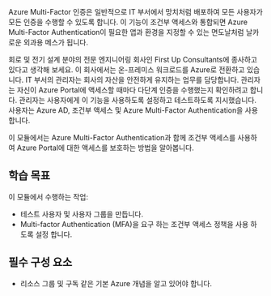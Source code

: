 Azure Multi-Factor 인증은 일반적으로 IT 부서에서 망치처럼 배포하여 모든 사용자가 모든 인증을 수행할 수 있도록 합니다. 이 기능이 조건부 액세스와 통합되면 Azure Multi-Factor Authentication이 필요한 앱과 환경을 지정할 수 있는 면도날처럼 날카로운 외과용 메스가 됩니다.

회로 및 전기 설계 분야의 전문 엔지니어링 회사인 First Up Consultants에 종사하고 있다고 생각해 보세요. 이 회사에서는 온-프레미스 워크로드를 Azure로 전환하고 있습니다. IT 부서의 관리자는 회사의 자산을 안전하게 유지하는 업무를 담당합니다. 관리자는 자신이 Azure Portal에 액세스할 때마다 다단계 인증을 수행했는지 확인하려고 합니다. 관리자는 사용자에게 이 기능을 사용하도록 설정하고 테스트하도록 지시했습니다. 사용자는 Azure AD, 조건부 액세스 및 Azure Multi-Factor Authentication을 사용합니다.

이 모듈에서는 Azure Multi-Factor Authentication과 함께 조건부 액세스를 사용하여 Azure Portal에 대한 액세스를 보호하는 방법을 알아봅니다.

## <a name="learning-objectives"></a>학습 목표

이 모듈에서 수행하는 작업:

- 테스트 사용자 및 사용자 그룹을 만듭니다.
- Multi-factor Authentication (MFA)을 요구 하는 조건부 액세스 정책을 사용 하도록 설정 합니다.

## <a name="prerequisites"></a>필수 구성 요소

- 리소스 그룹 및 구독 같은 기본 Azure 개념을 알고 있어야 합니다.
